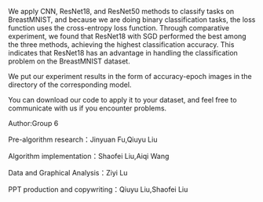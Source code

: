 We apply CNN, ResNet18, and ResNet50 methods to classify tasks on BreastMNIST, and because we are doing binary classification tasks, the loss function uses the cross-entropy loss function.
Through comparative experiment, we found that ResNet18 with SGD performed the best among the three methods, achieving the highest classification accuracy. 
This indicates that ResNet18 has an advantage in handling the classification problem on the BreastMNIST dataset.

We put our experiment results in the form of accuracy-epoch images in the directory of the corresponding model.

You can download our code to apply it to your dataset, and feel free to communicate with us if you encounter problems.

Author:Group 6

Pre-algorithm research：Jinyuan Fu,Qiuyu Liu

Algorithm implementation：Shaofei Liu,Aiqi Wang

Data and Graphical Analysis：Ziyi Lu

PPT production and copywriting：Qiuyu Liu,Shaofei Liu
